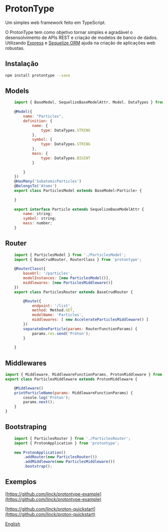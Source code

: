 # ProtonType

Um simples web framework feito em TypeScript.

O ProtonType tem como objetivo tornar simples e agradável o desensolvimento de APIs REST e criação de modelos de banco de dados. Utilizando [Express](http://expressjs.com/ "") e [Sequelize ORM](http://docs.sequelizejs.com/ "") ajuda na criação de aplicações web robustas.

## Instalação
```bash
npm install protontype --save
```
 
## Models

```javascript
    import { BaseModel, SequelizeBaseModelAttr, Model, DataTypes } from 'protontype';
    
    @Model({
        name: "Particles",
        definition: {
            name: {
                type: DataTypes.STRING
            },
            symbol: {
                type: DataTypes.STRING
            },
            mass: {
                type: DataTypes.BIGINT
            }
    
        }
    })
    @HasMany('SubatomicParticles')
    @BelongsTo('Atoms')
    export class ParticlesModel extends BaseModel<Particle> {
    
    }
    
    export interface Particle extends SequelizeBaseModelAttr {
        name: string;
        symbol: string;
        mass: number;
    }
```

## Router

```javascript
    import { ParticlesModel } from './ParticlesModel';
    import { BaseCrudRouter, RouterClass } from 'protontype';
    
    @RouterClass({
        baseUrl: '/particles',
        modelInstances: [new ParticlesModel()],
        middlewares: [new ParticlesMiddleware()]
    })
    export class ParticlesRouter extends BaseCrudRouter {

        @Route({
            endpoint: '/list',
            method: Method.GET,
            modelName: 'Particles',
            middlewares: [ new AccelerateParticlesMiddleware() ]
        })
        separateOneParticle(params: RouterFunctionParams) {
            params.res.send('Próton');
        }
    
    }
```

## Middlewares

```javascript
import { Middleware, MiddlewareFunctionParams, ProtonMiddleware } from 'protontype';
export class ParticlesMiddleware extends ProtonMiddleware {

    @Middleware()
    printParticleName(params: MiddlewareFunctionParams) {
        cosole.log('Próton');
        params.next();
    }
}
```

## Bootstraping

```javascript
    import { ParticlesRouter } from './ParticlesRouter';
    import { ProtonApplication } from 'protontype';
    
    new ProtonApplication()
        .addRouter(new ParticlesRouter())
        .addMiddleware(new ParticlesMiddleware())
        .bootstrap();

```

## Exemplos

[https://github.com/linck/protontype-example](https://github.com/linck/protontype-example)

[https://github.com/linck/proton-quickstart](https://github.com/linck/proton-quickstart)


[English](https://github.com/linck/protontype/blob/develop/README_en.md "")